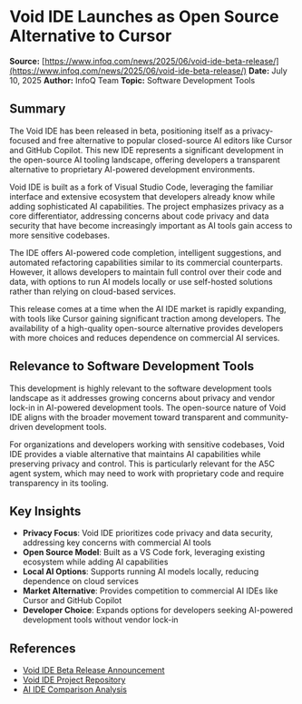 # Void IDE Launches as Open Source Alternative to Cursor

**Source:** [https://www.infoq.com/news/2025/06/void-ide-beta-release/](https://www.infoq.com/news/2025/06/void-ide-beta-release/)
**Date:** July 10, 2025
**Author:** InfoQ Team
**Topic:** Software Development Tools

## Summary

The Void IDE has been released in beta, positioning itself as a privacy-focused and free alternative to popular closed-source AI editors like Cursor and GitHub Copilot. This new IDE represents a significant development in the open-source AI tooling landscape, offering developers a transparent alternative to proprietary AI-powered development environments.

Void IDE is built as a fork of Visual Studio Code, leveraging the familiar interface and extensive ecosystem that developers already know while adding sophisticated AI capabilities. The project emphasizes privacy as a core differentiator, addressing concerns about code privacy and data security that have become increasingly important as AI tools gain access to more sensitive codebases.

The IDE offers AI-powered code completion, intelligent suggestions, and automated refactoring capabilities similar to its commercial counterparts. However, it allows developers to maintain full control over their code and data, with options to run AI models locally or use self-hosted solutions rather than relying on cloud-based services.

This release comes at a time when the AI IDE market is rapidly expanding, with tools like Cursor gaining significant traction among developers. The availability of a high-quality open-source alternative provides developers with more choices and reduces dependence on commercial AI services.

## Relevance to Software Development Tools

This development is highly relevant to the software development tools landscape as it addresses growing concerns about privacy and vendor lock-in in AI-powered development tools. The open-source nature of Void IDE aligns with the broader movement toward transparent and community-driven development tools.

For organizations and developers working with sensitive codebases, Void IDE provides a viable alternative that maintains AI capabilities while preserving privacy and control. This is particularly relevant for the A5C agent system, which may need to work with proprietary code and require transparency in its tooling.

## Key Insights

- **Privacy Focus**: Void IDE prioritizes code privacy and data security, addressing key concerns with commercial AI tools
- **Open Source Model**: Built as a VS Code fork, leveraging existing ecosystem while adding AI capabilities
- **Local AI Options**: Supports running AI models locally, reducing dependence on cloud services
- **Market Alternative**: Provides competition to commercial AI IDEs like Cursor and GitHub Copilot
- **Developer Choice**: Expands options for developers seeking AI-powered development tools without vendor lock-in

## References

- [Void IDE Beta Release Announcement](https://www.infoq.com/news/2025/06/void-ide-beta-release/)
- [Void IDE Project Repository](https://github.com/void-ide/void)
- [AI IDE Comparison Analysis](https://dev.to/joodi/vs-code-vs-cursor-vs-trae-navigating-the-ai-ide-landscape-in-2025-4e2k)